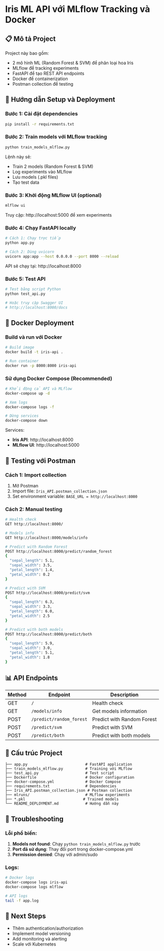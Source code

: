 # Iris ML API với MLflow Tracking và Docker

## 📋 Mô tả Project
Project này bao gồm:
- 2 mô hình ML (Random Forest & SVM) để phân loại hoa Iris
- MLflow để tracking experiments
- FastAPI để tạo REST API endpoints
- Docker để containerization
- Postman collection để testing

## 🚀 Hướng dẫn Setup và Deployment

### Bước 1: Cài đặt dependencies
```bash
pip install -r requirements.txt
```

### Bước 2: Train models với MLflow tracking
```bash
python train_models_mlflow.py
```
Lệnh này sẽ:
- Train 2 models (Random Forest & SVM)
- Log experiments vào MLflow
- Lưu models (.pkl files)
- Tạo test data

### Bước 3: Khởi động MLflow UI (optional)
```bash
mlflow ui
```
Truy cập: http://localhost:5000 để xem experiments

### Bước 4: Chạy FastAPI locally
```bash
# Cách 1: Chạy trực tiếp
python app.py

# Cách 2: Dùng uvicorn
uvicorn app:app --host 0.0.0.0 --port 8000 --reload
```
API sẽ chạy tại: http://localhost:8000

### Bước 5: Test API
```bash
# Test bằng script Python
python test_api.py

# Hoặc truy cập Swagger UI
# http://localhost:8000/docs
```

## 🐳 Docker Deployment

### Build và run với Docker
```bash
# Build image
docker build -t iris-api .

# Run container
docker run -p 8000:8000 iris-api
```

### Sử dụng Docker Compose (Recommended)
```bash
# Khởi động cả API và MLflow
docker-compose up -d

# Xem logs
docker-compose logs -f

# Dừng services
docker-compose down
```

Services:
- **Iris API**: http://localhost:8000
- **MLflow UI**: http://localhost:5000

## 📮 Testing với Postman

### Cách 1: Import collection
1. Mở Postman
2. Import file: `Iris_API.postman_collection.json`
3. Set environment variable: `BASE_URL = http://localhost:8000`

### Cách 2: Manual testing
```bash
# Health check
GET http://localhost:8000/

# Models info
GET http://localhost:8000/models/info

# Predict with Random Forest
POST http://localhost:8000/predict/random_forest
{
  "sepal_length": 5.1,
  "sepal_width": 3.5,
  "petal_length": 1.4,
  "petal_width": 0.2
}

# Predict with SVM
POST http://localhost:8000/predict/svm
{
  "sepal_length": 6.3,
  "sepal_width": 3.3,
  "petal_length": 6.0,
  "petal_width": 2.5
}

# Predict with both models
POST http://localhost:8000/predict/both
{
  "sepal_length": 5.9,
  "sepal_width": 3.0,
  "petal_length": 5.1,
  "petal_width": 1.8
}
```

## 📊 API Endpoints

| Method | Endpoint | Description |
|--------|----------|-------------|
| GET | `/` | Health check |
| GET | `/models/info` | Get models information |
| POST | `/predict/random_forest` | Predict with Random Forest |
| POST | `/predict/svm` | Predict with SVM |
| POST | `/predict/both` | Predict with both models |

## 📁 Cấu trúc Project
```
├── app.py                          # FastAPI application
├── train_models_mlflow.py          # Training với MLflow
├── test_api.py                     # Test script
├── Dockerfile                      # Docker configuration
├── docker-compose.yml              # Docker Compose
├── requirements.txt                # Dependencies
├── Iris_API.postman_collection.json # Postman collection
├── mlruns/                         # MLflow experiments
├── *.pkl                          # Trained models
└── README_DEPLOYMENT.md            # Hướng dẫn này
```

## 🔧 Troubleshooting

### Lỗi phổ biến:
1. **Models not found**: Chạy `python train_models_mlflow.py` trước
2. **Port đã sử dụng**: Thay đổi port trong docker-compose.yml
3. **Permission denied**: Chạy với admin/sudo

### Logs:
```bash
# Docker logs
docker-compose logs iris-api
docker-compose logs mlflow

# API logs
tail -f app.log
```

## 🚀 Next Steps
- Thêm authentication/authorization
- Implement model versioning
- Add monitoring và alerting
- Scale với Kubernetes
